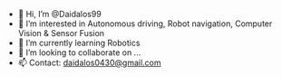 - 👋 Hi, I’m @Daidalos99
- 👀 I’m interested in Autonomous driving, Robot navigation, Computer Vision & Sensor Fusion
- 🌱 I’m currently learning Robotics
- 💞️ I’m looking to collaborate on ...
- 📫 Contact: daidalos0430@gmail.com

<!---
Daidalos99/Daidalos99 is a ✨ special ✨ repository because its `README.md` (this file) appears on your GitHub profile.
You can click the Preview link to take a look at your changes.
--->
